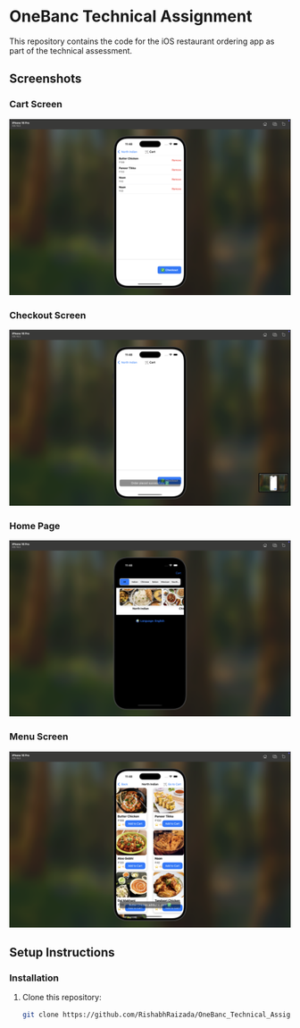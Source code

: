 # OneBanc Technical Assignment

This repository contains the code for the iOS restaurant ordering app as part of the technical assessment.

## Screenshots

### Cart Screen
![Cart](assets/Cart.png)

### Checkout Screen
![Checkout](assets/Checkout.png)

### Home Page
![Home Page](assets/HomePage.png)

### Menu Screen
![Menu](assets/Menu.png)

## Setup Instructions

### Installation

1. Clone this repository:
   ```bash
   git clone https://github.com/RishabhRaizada/OneBanc_Technical_Assignment.git

